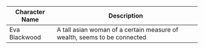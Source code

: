 

| Character Name | Description |
| -------------- | ----------- |
| Eva Blackwood  | A tall asian woman of a certain measure of wealth, seems to be connected             |
